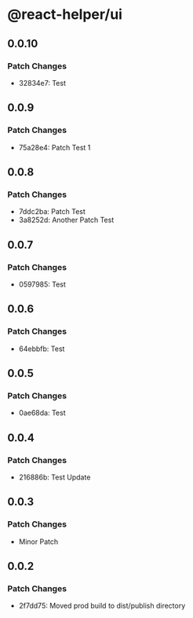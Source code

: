 # @react-helper/ui

## 0.0.10

### Patch Changes

- 32834e7: Test

## 0.0.9

### Patch Changes

- 75a28e4: Patch Test 1

## 0.0.8

### Patch Changes

- 7ddc2ba: Patch Test
- 3a8252d: Another Patch Test

## 0.0.7

### Patch Changes

- 0597985: Test

## 0.0.6

### Patch Changes

- 64ebbfb: Test

## 0.0.5

### Patch Changes

- 0ae68da: Test

## 0.0.4

### Patch Changes

- 216886b: Test Update

## 0.0.3

### Patch Changes

- Minor Patch

## 0.0.2

### Patch Changes

- 2f7dd75: Moved prod build to dist/publish directory
